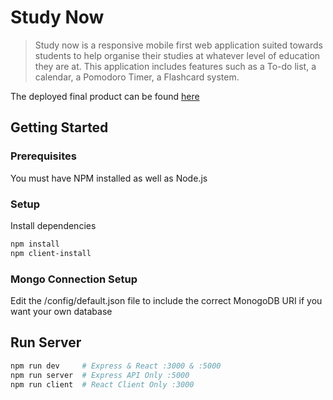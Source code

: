 # Study Now

> Study now is a responsive mobile first web application suited towards students to help organise their studies at whatever level of education they are at. This application includes features such as a To-do list, a calendar, a Pomodoro Timer, a Flashcard system.

The deployed final product can be found [here](https://blooming-savannah-59517.herokuapp.com/)

## Getting Started

### Prerequisites

You must have NPM installed as well as Node.js

### Setup

Install dependencies

```bash
npm install
npm client-install
```

### Mongo Connection Setup

Edit the /config/default.json file to include the correct MonogoDB URI if you want your own database

## Run Server

```bash
npm run dev     # Express & React :3000 & :5000
npm run server  # Express API Only :5000
npm run client  # React Client Only :3000
```
